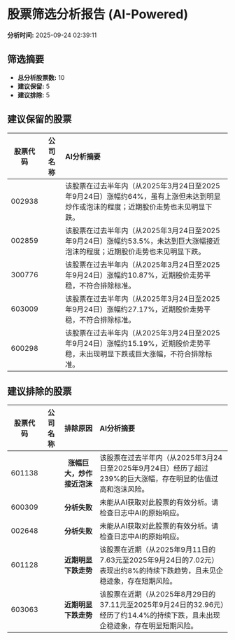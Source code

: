 # 股票筛选分析报告 (AI-Powered)

**分析时间:** 2025-09-24 02:39:11

## 筛选摘要

- **总分析股票数:** 10
- **建议保留:** 5
- **建议排除:** 5

## 建议保留的股票

| 股票代码 | 公司名称 | AI分析摘要 |
|:---:|:---:|:---|
| 002938 |  | 该股票在过去半年内（从2025年3月24日至2025年9月24日）涨幅约64%，虽有上涨但未达到明显炒作或泡沫的程度；近期股价走势也未见明显下跌。 |
| 002859 |  | 该股票在过去半年内（从2025年3月24日至2025年9月24日）涨幅约53.5%，未达到巨大涨幅接近泡沫的程度；近期股价走势也未见明显下跌。 |
| 300776 |  | 该股票在过去半年内（从2025年3月24日至2025年9月24日）涨幅约10.87%，近期股价走势平稳，不符合排除标准。 |
| 603009 |  | 该股票在过去半年内（从2025年3月24日至2025年9月24日）涨幅约27.17%，近期股价走势平稳，不符合排除标准。 |
| 600298 |  | 该股票在过去半年内（从2025年3月24日至2025年9月24日）涨幅约15.19%，近期股价走势平稳，未出现明显下跌或巨大涨幅，不符合排除标准。 |

## 建议排除的股票

| 股票代码 | 公司名称 | 排除原因 | AI分析摘要 |
|:---:|:---:|:---:|:---|
| 601138 |  | **涨幅巨大，炒作接近泡沫** | 该股票在过去半年内（从2025年3月24日至2025年9月24日）经历了超过239%的巨大涨幅，存在明显的估值过高和泡沫风险。 |
| 600309 |  | **分析失败** | 未能从AI获取对此股票的有效分析。请检查日志中AI的原始响应。 |
| 002648 |  | **分析失败** | 未能从AI获取对此股票的有效分析。请检查日志中AI的原始响应。 |
| 601128 |  | **近期明显下跌走势** | 该股票在近期（从2025年9月11日的7.63元至2025年9月24日的7.02元）表现出约8%的持续下跌趋势，且未见企稳迹象，存在短期风险。 |
| 603063 |  | **近期明显下跌走势** | 该股票在近期（从2025年8月29日的37.11元至2025年9月24日的32.96元）经历了约14.4%的持续下跌，且未出现企稳迹象，存在明显短期风险。 |
